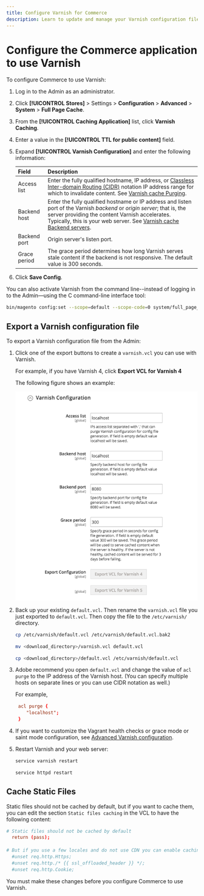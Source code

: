 ```yaml
---
title: Configure Varnish for Commerce
description: Learn to update and manage your Varnish configuration file for the Commerce application.
---
```


# Configure the Commerce application to use Varnish

To configure Commerce to use Varnish:

1. Log in to the Admin as an administrator.
1. Click **[!UICONTROL Stores]** > Settings > **Configuration** > **Advanced** > **System** > **Full Page Cache**.
1. From the **[!UICONTROL Caching Application]** list, click **Varnish Caching**.
1. Enter a value in the **[!UICONTROL TTL for public content]** field.
1. Expand **[!UICONTROL Varnish Configuration]** and enter the following information:

   | Field | Description |
   | ----- | ----------- |
   | Access list | Enter the fully qualified hostname, IP address, or [Classless Inter-domain Routing (CIDR)](https://www.digitalocean.com/community/tutorials/understanding-ip-addresses-subnets-and-cidr-notation-for-networking) notation IP address range for which to invalidate content. See [Varnish cache Purging](https://varnish-cache.org/docs/3.0/tutorial/purging.html). |
   | Backend host | Enter the fully qualified hostname or IP address and listen port of the Varnish _backend_ or _origin server_; that is, the server providing the content Varnish accelerates. Typically, this is your web server. See [Varnish cache Backend servers](https://www.varnish-cache.org/docs/trunk/users-guide/vcl-backends.html). |
   | Backend port | Origin server's listen port. |
   | Grace period | The grace period determines how long Varnish serves stale content if the backend is not responsive. The default value is 300 seconds. |

1. Click **Save Config**.

You can also activate Varnish from the command line--instead of logging in to the Admin—using the C command-line interface tool:

```bash
bin/magento config:set --scope=default --scope-code=0 system/full_page_cache/caching_application 2
```

## Export a Varnish configuration file

To export a Varnish configuration file from the Admin:

1. Click one of the export buttons to create a `varnish.vcl` you can use with Varnish.

   For example, if you have Varnish 4, click **Export VCL for Varnish 4**

   The following figure shows an example:

   ![Configure Commerce to use Varnish in the Admin](../../assets/configuration/varnish-admin-22.png)

1. Back up your existing `default.vcl`. Then rename the `varnish.vcl` file you just exported to `default.vcl`. Then copy the file to the `/etc/varnish/` directory.

   ```bash
   cp /etc/varnish/default.vcl /etc/varnish/default.vcl.bak2
   ```

   ```bash
   mv <download_directory>/varnish.vcl default.vcl
   ```

   ```bash
   cp <download_directory>/default.vcl /etc/varnish/default.vcl
   ```

1. Adobe recommend you open `default.vcl` and change the value of `acl purge` to the IP address of the Varnish host. (You can specify multiple hosts on separate lines or you can use CIDR notation as well.)

   For example,

   ```conf
    acl purge {
       "localhost";
    }
   ```

1. If you want to customize the Vagrant health checks or grace mode or saint mode configuration, see [Advanced Varnish configuration](config-varnish-advanced.md).

1. Restart Varnish and your web server:

   ```bash
   service varnish restart
   ```

   ```bash
   service httpd restart
   ```

## Cache Static Files

Static files should not be cached by default, but if you want to cache them, you can edit the section `Static files caching` in the VCL to have the following content:

```conf
# Static files should not be cached by default
  return (pass);

# But if you use a few locales and do not use CDN you can enable caching static files by commenting previous line (#return (pass);) and uncommenting next 3 lines
  #unset req.http.Https;
  #unset req.http./* {{ ssl_offloaded_header }} */;
  #unset req.http.Cookie;
```

You must make these changes before you configure Commerce to use Varnish.

